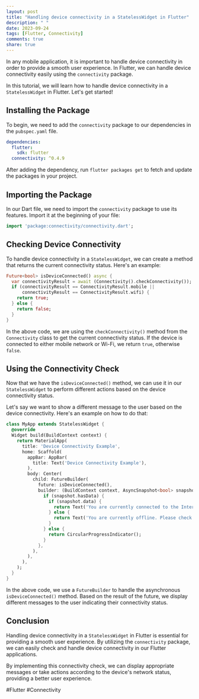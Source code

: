 ```yaml
---
layout: post
title: "Handling device connectivity in a StatelessWidget in Flutter"
description: " "
date: 2023-09-24
tags: [Flutter, Connectivity]
comments: true
share: true
---
```


In any mobile application, it is important to handle device connectivity in order to provide a smooth user experience. In Flutter, we can handle device connectivity easily using the `connectivity` package.

In this tutorial, we will learn how to handle device connectivity in a `StatelessWidget` in Flutter. Let's get started!

## Installing the Package

To begin, we need to add the `connectivity` package to our dependencies in the `pubspec.yaml` file.

```yaml
dependencies:
  flutter:
    sdk: flutter
  connectivity: ^0.4.9
```

After adding the dependency, run `flutter packages get` to fetch and update the packages in your project.

## Importing the Package

In our Dart file, we need to import the `connectivity` package to use its features. Import it at the beginning of your file:

```dart
import 'package:connectivity/connectivity.dart';
```

## Checking Device Connectivity

To handle device connectivity in a `StatelessWidget`, we can create a method that returns the current connectivity status. Here's an example:

```dart
Future<bool> isDeviceConnected() async {
  var connectivityResult = await (Connectivity().checkConnectivity());
  if (connectivityResult == ConnectivityResult.mobile ||
      connectivityResult == ConnectivityResult.wifi) {
    return true;
  } else {
    return false;
  }
}
```

In the above code, we are using the `checkConnectivity()` method from the `Connectivity` class to get the current connectivity status. If the device is connected to either mobile network or Wi-Fi, we return `true`, otherwise `false`.

## Using the Connectivity Check

Now that we have the `isDeviceConnected()` method, we can use it in our `StatelessWidget` to perform different actions based on the device connectivity status.

Let's say we want to show a different message to the user based on the device connectivity. Here's an example on how to do that:

```dart
class MyApp extends StatelessWidget {
  @override
  Widget build(BuildContext context) {
    return MaterialApp(
      title: 'Device Connectivity Example',
      home: Scaffold(
        appBar: AppBar(
          title: Text('Device Connectivity Example'),
        ),
        body: Center(
          child: FutureBuilder(
            future: isDeviceConnected(),
            builder: (BuildContext context, AsyncSnapshot<bool> snapshot) {
              if (snapshot.hasData) {
                if (snapshot.data) {
                  return Text('You are currently connected to the Internet.');
                } else {
                  return Text('You are currently offline. Please check your internet connection.');
                }
              } else {
                return CircularProgressIndicator();
              }
            },
          ),
        ),
      ),
    );
  }
}
```

In the above code, we use a `FutureBuilder` to handle the asynchronous `isDeviceConnected()` method. Based on the result of the future, we display different messages to the user indicating their connectivity status.

## Conclusion

Handling device connectivity in a `StatelessWidget` in Flutter is essential for providing a smooth user experience. By utilizing the `connectivity` package, we can easily check and handle device connectivity in our Flutter applications.

By implementing this connectivity check, we can display appropriate messages or take actions according to the device's network status, providing a better user experience.

#Flutter #Connectivity